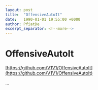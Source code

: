 ```yaml
---
layout: post
title:  "OffensiveAutoIt"
date:   1990-01-01 19:55:00 +0000
author: PfiatDe
excerpt_separator: <!--more-->
---
```


# OffensiveAutoIt
[https://github.com/V1V1/OffensiveAutoIt](https://github.com/V1V1/OffensiveAutoIt)

...
<!--more-->
